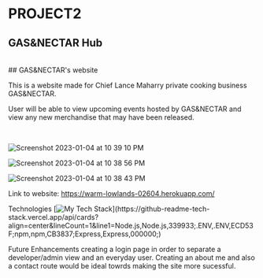 # PROJECT2
## GAS&NECTAR Hub
<br>
## GAS&NECTAR's website

This is a website made for Chief Lance Maharry private cooking business GAS&NECTAR. 

User will be able to view upcoming events hosted by GAS&NECTAR and view any new merchandise that may have been released. 




<br>

![Screenshot 2023-01-04 at 10 39 10 PM](https://user-images.githubusercontent.com/96135428/210702982-933a59f1-fef9-44aa-9a4f-83ec606f3d7c.png)

![Screenshot 2023-01-04 at 10 38 56 PM](https://user-images.githubusercontent.com/96135428/210702983-49900bb6-dba7-4694-9eeb-684965a6a7da.png)

![Screenshot 2023-01-04 at 10 38 43 PM](https://user-images.githubusercontent.com/96135428/210702986-423200e0-469d-4722-99ad-84f81f467ea4.png)


Link to website: https://warm-lowlands-02604.herokuapp.com/

Technologies
[![My Tech Stack](https://github-readme-tech-stack.vercel.app/api/cards?align=center&lineCount=1&line1=Node.js,Node.js,339933;.ENV,.ENV,ECD53F;npm,npm,CB3837;Express,Express,000000;)](https://github-readme-tech-stack.vercel.app/api/cards?align=center&lineCount=1&line1=Node.js,Node.js,339933;.ENV,.ENV,ECD53F;npm,npm,CB3837;Express,Express,000000;)


Future Enhancements 
creating a login page in order to separate a developer/admin view and an everyday user. Creating an about me and also a contact route would be ideal towrds making the site more sucessful.
